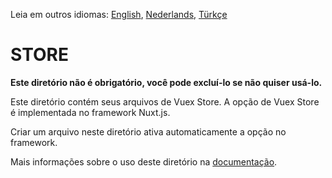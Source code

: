 Leia em outros idiomas: [English](READMEen.md), [Nederlands](READMEnl.md), [Türkçe](READMEtr.md)

# STORE

**Este diretório não é obrigatório, você pode excluí-lo se não quiser usá-lo.**

Este diretório contém seus arquivos de Vuex Store.
A opção de Vuex Store é implementada no framework Nuxt.js.

Criar um arquivo neste diretório ativa automaticamente a opção no framework.

Mais informações sobre o uso deste diretório na [documentação](https://nuxtjs.org/guide/vuex-store).